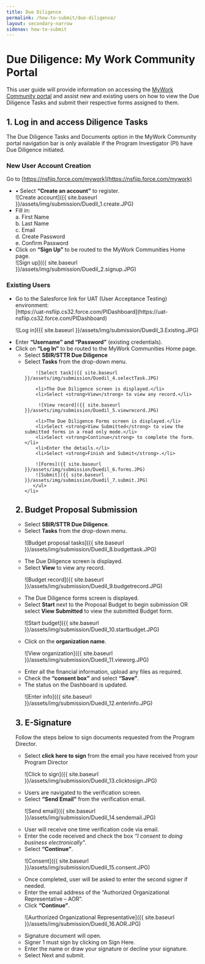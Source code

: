 ```yaml
---
title: Due Diligence
permalink: /how-to-submit/due-diligence/
layout: secondary-narrow
sidenav: how-to-submit
---
```


# Due Diligence: My Work Community Portal
This user guide will provide information on accessing the [MyWork Community portal](https://nsfiip.force.com/mywork) and assist new and existing users on how to view the Due Diligence Tasks and submit their respective forms assigned to them.

## 1. Log in and access Diligence Tasks
The Due Diligence Tasks and Documents option in the MyWork Community portal navigation bar is only available if the Program Investigator (PI) have Due Diligence initiated. 

### New User Account Creation
Go to [https://nsfiip.force.com/mywork](https://nsfiip.force.com/mywork)
  <ul>
  <li>•	Select <strong>“Create an account”</strong> to register.</li>
  ![Create account]({{ site.baseurl }}/assets/img/submission/Duedil_1.create.JPG)

  <li>Fill in:<br>
   a. First Name<br>
   b. Last Name<br>
   c. Email<br>
   d. Create Password<br>
   e. Confirm Password
  </li>
  
  <li>Click on <strong>“Sign Up”</strong> to be routed to the MyWork Communities Home page.</li>
    ![Sign up]({{ site.baseurl }}/assets/img/submission/Duedil_2.signup.JPG)
  </ul>
  
  ### Existing Users
  <ul>
  <li>Go to the Salesforce link for UAT (User Acceptance Testing) environment: <br>
    [https://uat-nsfiip.cs32.force.com/PIDashboard](https://uat-nsfiip.cs32.force.com/PIDashboard)</li>
    
  ![Log in]({{ site.baseurl }}/assets/img/submission/Duedil_3.Existing.JPG)
  
  <li>Enter <strong>“Username” and “Password”</strong> (existing credentials).
  
  <li>Click on <strong>“Log In”</strong> to be routed to the MyWork Communities Home page.
      <ul>
        <li>Select <strong>SBIR/STTR Due Diligence</strong></li>
        <li>Select <strong>Tasks</strong> from the drop-down menu.</li>
        
        ![Select task]({{ site.baseurl }}/assets/img/submission/Duedil_4.selectTask.JPG)
        
        <li>The Due Diligence screen is displayed.</li>
        <li>Select <strong>View</strong> to view any record.</li>
        
         ![View record]({{ site.baseurl }}/assets/img/submission/Duedil_5.viewrecord.JPG)
       
        <li>The Due Diligence Forms screen is displayed.</li>
        <li>Select <strong>View Submitted</strong> to view the submitted forms in a read only mode.</li>
        <li>Select <strong>Continue</strong> to complete the form.</li>
        <li>Enter the details.</li>
        <li>Select <strong>Finish and Submit</strong>.</li>
        
        ![Forms]({{ site.baseurl }}/assets/img/submission/Duedil_6.forms.JPG)
        ![Submit]({{ site.baseurl }}/assets/img/submission/Duedil_7.submit.JPG)
       </ul>
    </li>
  </ul>
    
## 2. Budget Proposal Submission
  <ul>
  <li>Select <strong>SBIR/STTR Due Diligence</strong>.</li>
  <li>Select <strong>Tasks</strong> from the drop-down menu.</li>
    
  ![Budget proposal tasks]({{ site.baseurl }}/assets/img/submission/Duedil_8.budgettask.JPG)
    
  <li>The Due Diligence screen is displayed.</li>
  <li>Select <strong>View</strong> to view any record.</li>
  
   ![Budget record]({{ site.baseurl }}/assets/img/submission/Duedil_9.budgetrecord.JPG)
  
  <li>The Due Diligence forms screen is displayed.</li>
  <li>Select <strong>Start</strong> next to the Proposal Budget to begin submission OR select <strong>View Submitted</strong> to view the submitted Budget form.</li>

  ![Start budget]({{ site.baseurl }}/assets/img/submission/Duedil_10.startbudget.JPG)
  
  <li>Click on the <strong>organization name</strong>.</li>
  
  ![View organization]({{ site.baseurl }}/assets/img/submission/Duedil_11.vieworg.JPG)
  
  <li>Enter all the financial information, upload any files as required.</li>
  <li>Check the <strong>“consent box”</strong> and select <strong>“Save”</strong>.</li>
  <li>The status on the Dashboard is updated.</li>
  
  ![Enter info]({{ site.baseurl }}/assets/img/submission/Duedil_12.enterinfo.JPG)
  
  </ul>

## 3. E-Signature
  Follow the steps below to sign documents requested from the Program Director.
  
  <ul>
  <li>Select <strong>click here to sign</strong> from the email you have received from your Program Director</li>
  
  ![Click to sign]({{ site.baseurl }}/assets/img/submission/Duedil_13.clicktosign.JPG)
  
  <li>Users are navigated to the verification screen.</li>
  <li>Select <strong>“Send Email”</strong> from the verification email.</li>
  
  ![Send email]({{ site.baseurl }}/assets/img/submission/Duedil_14.sendemail.JPG)

  <li>User will receive one time verification code via email.</li>
  <li>Enter the code received and check the box <em>“I consent to doing business electronically"</em>.</li>
  <li>Select <strong>“Continue”</strong>.</li>
  
  ![Consent]({{ site.baseurl }}/assets/img/submission/Duedil_15.consent.JPG)

  <li>Once completed, user will be asked to enter the second signer if needed.</li>
  <li>Enter the email address of the “Authorized Organizational Representative – AOR”.</li>
  <li>Click <strong>“Continue”</strong>.</li>

  ![Aurthorized Organizational Representative]({{ site.baseurl }}/assets/img/submission/Duedil_16.AOR.JPG)
  
  <li>Signature document will open.</li>
  <li>Signer 1 must sign by clicking on Sign Here.</li>
  <li>Enter the name or draw your signature or decline your signature.</li>
  <li>Select Next and submit.</li>

  

  
